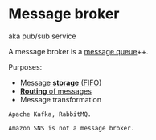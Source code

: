 # Message broker

aka pub/sub service

A message broker is a [message queue](./queue.md)++.

Purposes:
* [Message **storage** (FIFO)](../core-functionalities/data-storage.md)
* [**Routing** of messages](../core-functionalities/routing.md)
* Message transformation

~~~admonish example
Apache Kafka, RabbitMQ.
~~~

~~~admonish note
Amazon SNS is not a message broker. 
~~~

